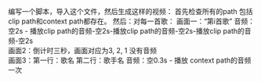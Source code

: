 编写一个脚本，导入这个文件，然后生成这样的视频：
首先检查所有的path 包括clip path和context path都存在。
然后：对每一首歌：
画面一：“第i首歌” 音频：空2s - 播放clip path的音频-空2s-播放clip path的音频-空2s-播放clip path的音频-空2s  
画面2：倒计时三秒，画面对应为3, 2, 1 没有音频  
画面3：第一行：歌名 第二行：歌手名 音频：空0.3s - 播放 context path的音频一次 